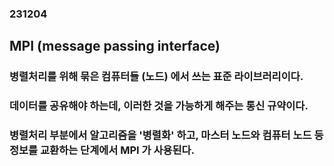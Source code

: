 ### 231204
## MPI (message passing interface)
### 병렬처리를 위해 묶은 컴퓨터들 (노드) 에서 쓰는 표준 라이브러리이다.
### 데이터를 공유해야 하는데, 이러한 것을 가능하게 해주는 통신 규약이다.
### 병렬처리 부분에서 알고리즘을 '병렬화' 하고, 마스터 노드와 컴퓨터 노드 등 정보를 교환하는 단계에서 MPI 가 사용된다.

